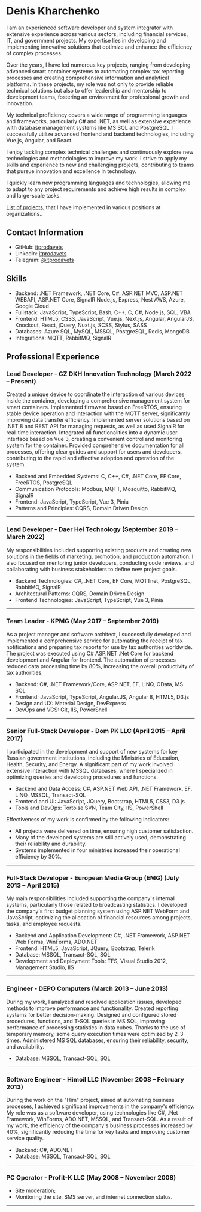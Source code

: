 # Denis Kharchenko

I am an experienced software developer and system integrator with extensive experience across various sectors, including financial services, IT, and government projects. My expertise lies in developing and implementing innovative solutions that optimize and enhance the efficiency of complex processes.

Over the years, I have led numerous key projects, ranging from developing advanced smart container systems to automating complex tax reporting processes and creating comprehensive information and analytical platforms. In these projects, my role was not only to provide reliable technical solutions but also to offer leadership and mentorship to development teams, fostering an environment for professional growth and innovation.

My technical proficiency covers a wide range of programming languages and frameworks, particularly C# and .NET, as well as extensive experience with database management systems like MS SQL and PostgreSQL. I successfully utilize advanced frontend and backend technologies, including Vue.js, Angular, and React.

I enjoy tackling complex technical challenges and continuously explore new technologies and methodologies to improve my work. I strive to apply my skills and experience to new and challenging projects, contributing to teams that pursue innovation and excellence in technology.

I quickly learn new programming languages and technologies, allowing me to adapt to any project requirements and achieve high results in complex and large-scale tasks.

[List of projects](/projects.en.md), that I have implemented in various positions at organizations..

## Contact Information

- GitHub: [itprodavets](https://github.com/itprodavets)
- LinkedIn: [itprodavets](https://www.linkedin.com/in/itprodavets/)
- Telegram: [@itprodavets](https://t.me/itprodavets)

## Skills

  * Backend: .NET Framework, .NET Core, C#, ASP.NET MVC, ASP.NET WEBAPI, ASP.NET Core, SignalR Node.js, Express, Nest AWS, Azure, Google Cloud
  * Fullstack: JavaScript, TypeScript, Bash, C++, C, C#, Node.js, SQL, VBA
  * Frontend: HTML5, CSS3, JavaScript, Vue.js, Next.js, Angular, AngularJS, Knockout, React, jQuery, Nuxt.js, SCSS, Stylus, SASS
  * Databases: Azure SQL, MySQL, MSSQL, PostgreSQL, Redis, MongoDB
  * Integrations: MQTT, RabbitMQ, SignalR

## Professional Experience

### Lead Developer - GZ DKH Innovation Technology (March 2022 – Present)

Created a unique device to coordinate the interaction of various devices inside the container, developing a comprehensive management system for smart containers. Implemented firmware based on FreeRTOS, ensuring stable device operation and interaction with the MQTT server, significantly improving data transfer efficiency. Implemented server solutions based on .NET 8 and REST API for managing requests, as well as used SignalR for real-time interaction. Integrated all functionalities into a dynamic user interface based on Vue 3, creating a convenient control and monitoring system for the container. Provided comprehensive documentation for all processes, offering clear guides and support for users and developers, contributing to the rapid and effective adoption and operation of the system.

  * Backend and Embedded Systems: C, C++, C#, .NET Core, EF Core, FreeRTOS, PostgreSQL
  * Communication Protocols: Modbus, MQTT, Mosquitto, RabbitMQ, SignalR
  * Frontend: JavaScript, TypeScript, Vue 3, Pinia
  * Patterns and Principles: CQRS, Domain Driven Design

* * *

### Lead Developer - Daer Hei Technology (September 2019 – March 2022)

My responsibilities included supporting existing products and creating new solutions in the fields of marketing, promotion, and production automation. I also focused on mentoring junior developers, conducting code reviews, and collaborating with business stakeholders to define new project goals.

  * Backend Technologies: C#, .NET Core, EF Core, MQTTnet, PostgreSQL, RabbitMQ, SignalR
  * Architectural Patterns: CQRS, Domain Driven Design
  * Frontend Technologies: JavaScript, TypeScript, Vue 3, Pinia

* * *

### Team Leader - KPMG (May 2017 – September 2019)

As a project manager and software architect, I successfully developed and implemented a comprehensive service for automating the receipt of tax notifications and preparing tax reports for use by tax authorities worldwide. The project was executed using C# ASP.NET .Net Core for backend development and Angular for frontend. The automation of processes reduced data processing time by 80%, increasing the overall productivity of tax authorities.

  * Backend: C#, .NET Framework/Core, ASP.NET, EF, LINQ, OData, MS SQL
  * Frontend: JavaScript, TypeScript, Angular.JS, Angular 8, HTML5, D3.js
  * Design and UX: Material Design, DevExpress
  * DevOps and VCS: Git, IIS, PowerShell

* * *

### Senior Full-Stack Developer - Dom PK LLC (April 2015 – April 2017)

I participated in the development and support of new systems for key Russian government institutions, including the Ministries of Education, Health, Security, and Energy. A significant part of my work involved extensive interaction with MSSQL databases, where I specialized in optimizing queries and developing procedures and functions.

  * Backend and Data Access: C#, ASP.NET Web API, .NET Framework, EF, LINQ, MSSQL, Transact-SQL
  * Frontend and UI: JavaScript, JQuery, Bootstrap, HTML5, CSS3, D3.js
  * Tools and DevOps: Tortoise SVN, Team City, IIS, PowerShell

Effectiveness of my work is confirmed by the following indicators:

  * All projects were delivered on time, ensuring high customer satisfaction.
  * Many of the developed systems are still actively used, demonstrating their reliability and durability.
  * Systems implemented in four ministries increased their operational efficiency by 30%.

* * *

### Full-Stack Developer - European Media Group (EMG) (July 2013 – April 2015)

My main responsibilities included supporting the company's internal systems, particularly those related to broadcasting statistics. I developed the company's first budget planning system using ASP.NET WebForm and JavaScript, optimizing the allocation of financial resources among projects, tasks, and employee requests.

  * Backend and Application Development: C#, .NET Framework, ASP.NET Web Forms, WinForms, ADO.NET
  * Frontend: HTML5, JavaScript, JQuery, Bootstrap, Telerik
  * Database: MSSQL, Transact-SQL, SQL
  * Development and Deployment Tools: TFS, Visual Studio 2012, Management Studio, IIS

* * *

### Engineer - DEPO Computers (March 2013 – June 2013)

During my work, I analyzed and resolved application issues, developed methods to improve performance and functionality. Created reporting systems for better decision-making. Designed and configured stored procedures, functions, and T-SQL queries in MS SQL, improving performance of processing statistics in data cubes. Thanks to the use of temporary memory, some query execution times were optimized by 2-3 times. Administered MS SQL databases, ensuring their reliability, security, and availability.

  * Database: MSSQL, Transact-SQL, SQL

* * *

### Software Engineer - Himoil LLC (November 2008 – February 2013)

During the work on the "Him" project, aimed at automating business processes, I achieved significant improvements in the company's efficiency. My role was as a software developer, using technologies like C#, .Net Framework, WinForms, ADO.NET, MSSQL, and Transact-SQL. As a result of my work, the efficiency of the company's business processes increased by 40%, significantly reducing the time for key tasks and improving customer service quality.

  * Backend: C#, ADO.NET
  * Database: MSSQL, Transact-SQL, SQL

* * *

### PC Operator - Profit-K LLC (May 2008 – November 2008)

  * Site moderation;
  * Monitoring the site, SMS server, and internet connection status.

* * *
